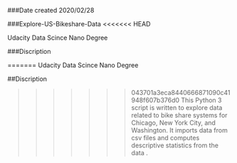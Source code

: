 
###Date created
2020/02/28

###Explore-US-Bikeshare-Data
<<<<<<< HEAD

Udacity Data Scince Nano Degree 

###Discription 

=======
Udacity Data Scince Nano Degree 

##Discription 
>>>>>>> 043701a3eca8440666871090c41948f607b376d0
This Python 3 script is written to explore data related to bike share systems for Chicago, New York City, and Washington. It imports data from csv files and computes descriptive statistics from the data .
